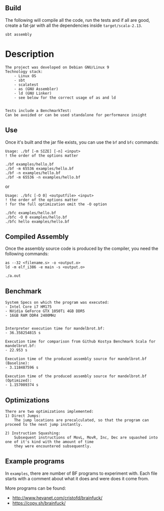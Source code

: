 ## Build

The following will compile all the code, run the tests and if all are good, create a fat-jar with all the dependencies inside `target/scala-2.13`.

```
sbt assembly
```
# Description
```
The project was developed on Debian GNU/Linux 9
Technology stack:
    - Linux OS
    - sbt
    - scalatest
    - as (GNU Assembler)
    - ld (GNU Linker)
    - see below for the correct usage of as and ld


Tests include a BenchmarkTest:
Can be avoided or can be used standalone for performance insight
```
## Use

Once it's built and the jar file exists, you can use the `bf` and `bfc` commands:
```
Usage: ./bf [-m SIZE] [-n] <input>
! the order of the options matter

./bf examples/hello.bf
./bf -m 65536 examples/hello.bf
./bf -n examples/hello.bf
./bf -m 65536 -n examples/hello.bf
```
or
```
Usage: ./bfc [-O 0] <outputfile> <input>
! the order of the options matter
! for the full optimization omit the -O option

./bfc examples/hello.bf
./bfc -O 0 examples/hello.bf
./bfc hello examples/hello.bf
```

## Compiled Assembly

Once the assembly source code is produced by the compiler, you need the following commands:
```
as --32 <filename.s> -o <output.o>
ld -m elf_i386 -e main -s <output.o>

./a.out
```

## Benchmark
```
System Specs on which the program was executed:
- Intel Core i7 HM175
- NVidia GeForce GTX 1050Ti 4GB DDR5
- 16GB RAM DDR4 2400MHz


Interpreter execution time for mandelbrot.bf:
- 36.358254815 s

Execution time for comparison from Github Kostya Benchmark Scala for mandelbrot.bf:
- 22.953 s

Execution time of the produced assembly source for mandelbrot.bf (Baseline):
- 3.118487596 s

Execution time of the produced assembly source for mandelbrot.bf (Optimized):
- 1.157009374 s
```

## Optimizations
```
There are two optimizations implemented:
1) Direct Jumps:
    The jump locations are precalculated, so that the program can proceed to the next jump instantly.

2) Instruction Squashing:
    Subsequent instructions of MovL, MovR, Inc, Dec are squashed into one of it's kind with the amount of time
    they were encountered subsequently.
```


## Example programs

In `examples`, there are number of BF programs to experiment with.
Each file starts with a comment about what it does and were does it come from.
 
More programs can be found:
- http://www.hevanet.com/cristofd/brainfuck/
- https://copy.sh/brainfuck/
 

